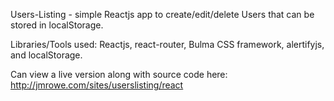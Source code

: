 Users-Listing - simple Reactjs app to create/edit/delete Users that can be stored in localStorage.

Libraries/Tools used: Reactjs, react-router, Bulma CSS framework, alertifyjs, and localStorage.

Can view a live version along with source code here: http://jmrowe.com/sites/userslisting/react
